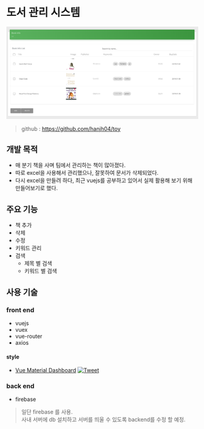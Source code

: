 # 도서 관리 시스템
![개발 이미지](./images/book_management_page.png)
>github : https://github.com/hanjh04/toy
## 개발 목적
* 매 분기 책을 사며 팀에서 관리하는 책이 많아졌다.
* 따로 excel을 사용해서 관리했으나, 잘못하여 문서가 삭제되었다.
* 다시 excel을 만들려 하다, 최근 vuejs를 공부하고 있어서 실제 활용해 보기 위해 만들어보기로 했다.
## 주요 기능
* 책 추가
* 삭제
* 수정
* 키워드 관리
* 검색
    * 제목 별 검색
    * 키워드 별 검색
## 사용 기술
### front end
* vuejs
* vuex
* vue-router
* axios
#### style
* [Vue Material Dashboard](https://demos.creative-tim.com/vue-material-dashboard) [![Tweet](https://img.shields.io/twitter/url/http/shields.io.svg?style=social&logo=twitter)](https://twitter.com/home?status=Vue%20Material%20Dashboard,%20a%20free%20Material%20Admin%20Template%20%E2%9D%A4%EF%B8%8F%20https%3A//bit.ly/2Nh5aVy%20%20%23vue%20%23material%20%23design%20%23developers%20%23freebie%20%20via%20%40CreativeTim)

### back end
* firebase
> 일단 firebase 를 사용.\
> 사내 서버에 db 설치하고 서버를 띄울 수 있도록 backend를 수정 할 예정.

<Comment></Comment>